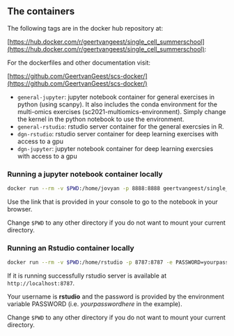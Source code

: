 ## The containers

The following tags are in the docker hub repository at:

[https://hub.docker.com/r/geertvangeest/single_cell_summerschool](https://hub.docker.com/r/geertvangeest/single_cell_summerschool):

For the dockerfiles and other documentation visit:

[https://github.com/GeertvanGeest/scs-docker/](https://github.com/GeertvanGeest/scs-docker/)

- `general-jupyter`: jupyter notebook container for general exercises in python (using scanpy). It also includes the conda environment for the multi-omics exercises (sc2021-multiomics-environment). Simply change the kernel in the python notebook to use the environment. 
- `general-rstudio`: rstudio server container for the general exercsies in R. 
- `dgn-rstudio`: rstudio server container for deep learning exercises with access to a gpu
- `dgn-jupyter`: jupyter notebook container for deep learning exercsies with access to a gpu

### Running a jupyter notebook container locally

```sh
docker run --rm -v $PWD:/home/jovyan -p 8888:8888 geertvangeest/single_cell_summerschool:general-jupyter
```

Use the link that is provided in your console to go to the notebook in your browser.

Change `$PWD` to any other directory if you do not want to mount your current directory. 

### Running an Rstudio container locally

```sh
docker run --rm -v $PWD:/home/rstudio -p 8787:8787 -e PASSWORD=yourpasswordhere geertvangeest/single_cell_summerschool:general-rstudio
```

If it is running successfully rstudio server is available at `http://localhost:8787`. 

Your username is **rstudio** and the password is provided by the environment variable PASSWORD (i.e. *yourpasswordhere* in the example). 

Change `$PWD` to any other directory if you do not want to mount your current directory. 
